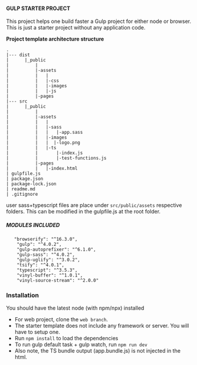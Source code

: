 #### GULP STARTER PROJECT
This project helps one build faster a Gulp project for either node or browser. 
This is just a starter project without any application code.

 **Project template architecture structure**
 ```
 .
 |--- dist
 |      |_public
 |          |
 |          |-assets
 |          |   |
 |          |   |-css 
 |          |   |-images 
 |          |   |-js 
 |          |-pages         
|--- src
 |      |_public
 |          |
 |          |-assets
 |          |   |
 |          |   |-sass 
 |          |   |   |-app.sass 
 |          |   |-images 
 |          |   |  |-logo.png 
 |          |   |-ts 
 |          |       |-index.js
 |          |       |-test-functions.js
 |          |-pages         
 |          |   |-index.html         
 | gulpfile.js
 | package.json
 | package-lock.json
 | readme.md
 | .gitignore
 
 ```
user sass+typescript files are place under `src/public/assets` respective folders. 
This can be modified in the gulpfile.js at the root folder.
##### MODULES INCLUDED
```
   "browserify": "^16.3.0",
    "gulp": "^4.0.2",
    "gulp-autoprefixer": "^6.1.0",
    "gulp-sass": "^4.0.2",
    "gulp-uglify": "^3.0.2",
    "tsify": "^4.0.1",
    "typescript": "^3.5.3",
    "vinyl-buffer": "^1.0.1",
    "vinyl-source-stream": "^2.0.0"
```
### Installation
You should have the latest node (with npm/npx) installed

- For web project, clone the `web branch`.
- The starter template does not include any framework or server. You will have to setup one.
- Run `npm install` to load the dependencies
- To run gulp default task + gulp watch, run `npm run dev`
- Also note, the TS bundle output (app.bundle.js) is not injected in the html.
